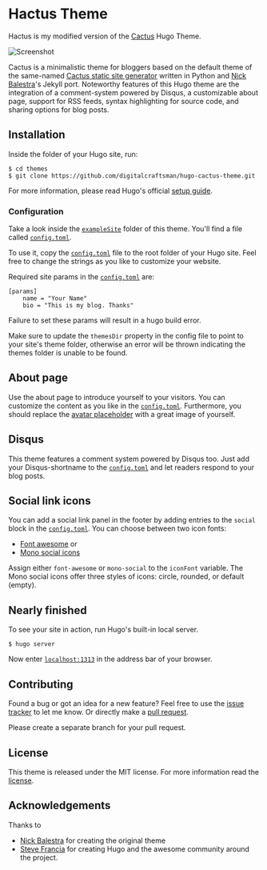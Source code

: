 # Hactus Theme

Hactus is my modified version of the [Cactus](//github.com/digitalcraftsman/hugo-cactus-theme/) Hugo Theme.

![Screenshot](https://user-images.githubusercontent.com/2546434/40380288-7e8256e0-5dad-11e8-9cb7-5d6f9c340196.jpg)

Cactus is a minimalistic theme for bloggers based on the default theme of the same-named [Cactus static site generator](//github.com/koenbok/Cactus) written in Python and [Nick Balestra](//github.com/nickbalestra/kactus)'s Jekyll port. Noteworthy features of this Hugo theme are the integration of a comment-system powered by Disqus, a customizable about page, support for RSS feeds, syntax highlighting for source code, and sharing options for blog posts.

## Installation

Inside the folder of your Hugo site, run:

    $ cd themes
    $ git clone https://github.com/digitalcraftsman/hugo-cactus-theme.git

For more information, please read Hugo's official [setup guide](//gohugo.io/overview/installing/).

### Configuration

Take a look inside the [`exampleSite`](//github.com/digitalcraftsman/hugo-cactus-theme/tree/dev/exampleSite) folder of this theme. You'll find a file called [`config.toml`](//github.com/digitalcraftsman/hugo-cactus-theme/blob/dev/exampleSite/config.toml).

To use it, copy the [`config.toml`](//github.com/digitalcraftsman/hugo-cactus-theme/blob/dev/exampleSite/config.toml) file to the root folder of your Hugo site. Feel free to change the strings as you like to customize your website.

Required site params in the [`config.toml`](//github.com/digitalcraftsman/hugo-cactus-theme/blob/dev/exampleSite/config.toml) are:
    
    [params]
        name = "Your Name"
        bio = "This is my blog. Thanks"
       
Failure to set these params will result in a hugo build error.

Make sure to update the `themesDir` property in the config file to point to your site's theme folder, otherwise an error will be thrown indicating the themes folder is unable to be found.

## About page

Use the about page to introduce yourself to your visitors. You can customize the content as you like in the [`config.toml`](//github.com/digitalcraftsman/hugo-cactus-theme/blob/dev/exampleSite/config.toml). Furthermore, you should replace the [avatar placeholder](//github.com/digitalcraftsman/hugo-cactus-theme/blob/master/static/images/avatar.png) with a great image of yourself.

## Disqus

This theme features a comment system powered by Disqus too. Just add your Disqus-shortname to the [`config.toml`](//github.com/digitalcraftsman/hugo-cactus-theme/blob/dev/exampleSite/config.toml) and let readers respond to your blog posts.

## Social link icons

You can add a social link panel in the footer by adding entries to the `social` block in the [`config.toml`](//github.com/digitalcraftsman/hugo-cactus-theme/blob/dev/exampleSite/config.toml). You can choose between two icon fonts:

- [Font awesome](https://fortawesome.github.io/Font-Awesome/) or
- [Mono social icons](https://github.com/drinchev/monosocialiconsfont)

Assign either `font-awesome` or `mono-social` to the `iconFont` variable. The Mono social icons offer three styles of icons: circle, rounded, or default (empty).

## Nearly finished

To see your site in action, run Hugo's built-in local server.

    $ hugo server

Now enter [`localhost:1313`](http://localhost:1313) in the address bar of your browser.


## Contributing

Found a bug or got an idea for a new feature? Feel free to use the [issue tracker](//github.com/digitalcraftsman/hugo-cactus-theme/issues) to let me know. Or directly make a [pull request](//github.com/digitalcraftsman/hugo-cactus-theme/pulls).

Please create a separate branch for your pull request.


## License

This theme is released under the MIT license. For more information read the [license](//github.com/digitalcraftsman/hugo-cactus-theme/blob/dev/LICENSE.md).


## Acknowledgements

Thanks to

- [Nick Balestra](//github.com/nickbalestra/kactus) for creating the original theme
- [Steve Francia](//github.com/spf13) for creating Hugo and the awesome community around the project.
